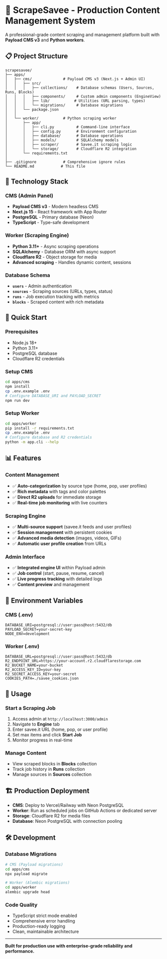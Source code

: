 # 🎯 ScrapeSavee - Production Content Management System

A professional-grade content scraping and management platform built with **Payload CMS v3** and **Python workers**.

## 📋 Project Structure

```
scrapesavee/
├── apps/
│   ├── cms/              # Payload CMS v3 (Next.js + Admin UI)
│   │   ├── src/
│   │   │   ├── collections/    # Database schemas (Users, Sources, Runs, Blocks)
│   │   │   ├── components/     # Custom admin components (EngineView)
│   │   │   ├── lib/           # Utilities (URL parsing, types)
│   │   │   └── migrations/     # Database migrations
│   │   └── package.json
│   │
│   └── worker/           # Python scraping worker
│       ├── app/
│       │   ├── cli.py          # Command-line interface
│       │   ├── config.py       # Environment configuration
│       │   ├── database/       # Database operations
│       │   ├── models/         # SQLAlchemy models
│       │   ├── scraper/        # Savee.it scraping logic
│       │   └── storage/        # Cloudflare R2 integration
│       └── requirements.txt
│
├── .gitignore            # Comprehensive ignore rules
└── README.md            # This file
```

## 🚀 Technology Stack

### **CMS (Admin Panel)**

- **Payload CMS v3** - Modern headless CMS
- **Next.js 15** - React framework with App Router
- **PostgreSQL** - Primary database (Neon)
- **TypeScript** - Type-safe development

### **Worker (Scraping Engine)**

- **Python 3.11+** - Async scraping operations
- **SQLAlchemy** - Database ORM with async support
- **Cloudflare R2** - Object storage for media
- **Advanced scraping** - Handles dynamic content, sessions

### **Database Schema**

- **`users`** - Admin authentication
- **`sources`** - Scraping sources (URLs, types, status)
- **`runs`** - Job execution tracking with metrics
- **`blocks`** - Scraped content with rich metadata

## 🔧 Quick Start

### **Prerequisites**

- Node.js 18+
- Python 3.11+
- PostgreSQL database
- Cloudflare R2 credentials

### **Setup CMS**

```bash
cd apps/cms
npm install
cp .env.example .env
# Configure DATABASE_URI and PAYLOAD_SECRET
npm run dev
```

### **Setup Worker**

```bash
cd apps/worker
pip install -r requirements.txt
cp .env.example .env
# Configure database and R2 credentials
python -m app.cli --help
```

## 📊 Features

### **Content Management**

- ✅ **Auto-categorization** by source type (home, pop, user profiles)
- ✅ **Rich metadata** with tags and color palettes
- ✅ **Direct R2 uploads** for immediate storage
- ✅ **Real-time job monitoring** with live counters

### **Scraping Engine**

- ✅ **Multi-source support** (savee.it feeds and user profiles)
- ✅ **Session management** with persistent cookies
- ✅ **Advanced media detection** (images, videos, GIFs)
- ✅ **Automatic user profile creation** from URLs

### **Admin Interface**

- ✅ **Integrated engine UI** within Payload admin
- ✅ **Job control** (start, pause, resume, cancel)
- ✅ **Live progress tracking** with detailed logs
- ✅ **Content preview** and management

## 🔐 Environment Variables

### **CMS (.env)**

```env
DATABASE_URI=postgresql://user:pass@host:5432/db
PAYLOAD_SECRET=your-secret-key
NODE_ENV=development
```

### **Worker (.env)**

```env
DATABASE_URL=postgresql://user:pass@host:5432/db
R2_ENDPOINT_URL=https://your-account.r2.cloudflarestorage.com
R2_BUCKET_NAME=your-bucket
R2_ACCESS_KEY_ID=your-key
R2_SECRET_ACCESS_KEY=your-secret
COOKIES_PATH=./savee_cookies.json
```

## 📝 Usage

### **Start a Scraping Job**

1. Access admin at `http://localhost:3000/admin`
2. Navigate to **Engine** tab
3. Enter savee.it URL (home, pop, or user profile)
4. Set max items and click **Start Job**
5. Monitor progress in real-time

### **Manage Content**

- View scraped blocks in **Blocks** collection
- Track job history in **Runs** collection
- Manage sources in **Sources** collection

## 🏗️ Production Deployment

- **CMS**: Deploy to Vercel/Railway with Neon PostgreSQL
- **Worker**: Run as scheduled jobs on GitHub Actions or dedicated server
- **Storage**: Cloudflare R2 for media files
- **Database**: Neon PostgreSQL with connection pooling

## 🛠️ Development

### **Database Migrations**

```bash
# CMS (Payload migrations)
cd apps/cms
npx payload migrate

# Worker (Alembic migrations)
cd apps/worker
alembic upgrade head
```

### **Code Quality**

- TypeScript strict mode enabled
- Comprehensive error handling
- Production-ready logging
- Clean, maintainable architecture

---

**Built for production use with enterprise-grade reliability and performance.**
